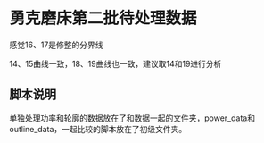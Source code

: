 # 勇克磨床第二批待处理数据

感觉16、17是修整的分界线

14、15曲线一致，18、19曲线也一致，建议取14和19进行分析

## 脚本说明

单独处理功率和轮廓的数据放在了和数据一起的文件夹，power_data和outline_data，一起比较的脚本放在了初级文件夹。